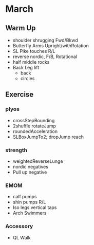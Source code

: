 # March
## Warm Up
- shoulder shrugging Fwd/Bkwd
- Butterfly Arms Upright/withRotation
- SL Pike touches R/L
- reverse nordic, F/B, Rotational
- half middle rocks
- Back Leg lift
	- back
	- circles
## Exercise
### plyos     
- crossStepBounding
- 2shuffle rotateJump
- roundedAcceleration
- SLBoxJumpTo2; dropJump reach
### strength
- weightedReverseLunge
- nordic negatives
- Pull up negative
### EMOM
- calf pumps
- shin pumps R/L
- Iso legs vertical taps
- Arch Swimmers
### Accessory
- QL Walk
